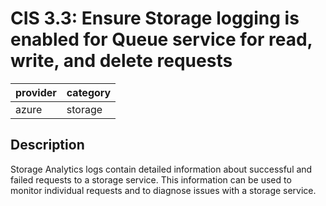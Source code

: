 # CIS 3.3: Ensure Storage logging is enabled for Queue service for read, write, and delete requests

provider | category
--- | ---
azure | storage

## Description
Storage Analytics logs contain detailed information about successful and failed requests to a storage service. This information can be used to monitor individual requests and to diagnose issues with a storage service.
